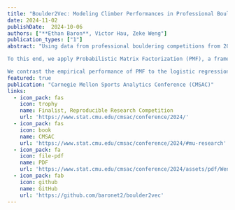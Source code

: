 ```yaml
---
title: "Boulder2Vec: Modeling Climber Performances in Professional Bouldering Competitions"
date: 2024-11-02
publishDate:  2024-10-06
authors: ["**Ethan Baron**, Victor Hau, Zeke Weng"]
publication_types: ["1"]
abstract: "Using data from professional bouldering competitions from 2008 to 2022, we train a logistic regression to predict climber results and measure climber skill. However, this approach is limited, as a single numeric coefficient per climber cannot adequately capture the intricacies of climbers’ varying strengths and weaknesses in different boulder problems. For example, some climbers might prefer more static, technical routes while other climbers may specialize in powerful, dynamic problems.

To this end, we apply Probabilistic Matrix Factorization (PMF), a framework commonly used in recommender systems, to represent the unique characteristics of climbers and problems with latent, multi-dimensional vectors. In this framework, a climber’s performance on a given problem is predicted by taking the dot product of the corresponding climber vector and problem vectors. PMF effectively handles sparse datasets, such as our dataset where only a subset of climbers attempt each particular problem, by extrapolating patterns from similar climbers.

We contrast the empirical performance of PMF to the logistic regression approach and investigate the multivariate representations produced by PMF to gain insights into climber characteristics. Our results show that the multivariate PMF representations improve predictive performance of professional bouldering competitions by capturing both the overall strength of climbers and their specialized skill sets."
featured: true
publication: "Carnegie Mellon Sports Analytics Conference (CMSAC)"
links:
  - icon_pack: fas
    icon: trophy
    name: Finalist, Reproducible Research Competition
    url: 'https://www.stat.cmu.edu/cmsac/conference/2024/'
  - icon_pack: fas
    icon: book
    name: CMSAC
    url: 'https://www.stat.cmu.edu/cmsac/conference/2024/#mu-research'
  - icon_pack: fa
    icon: file-pdf
    name: PDF
    url: 'https://www.stat.cmu.edu/cmsac/conference/2024/assets/pdf/Weng24.pdf'
  - icon_pack: fab
    icon: github
    name: GitHub
    url: 'https://github.com/baronet2/boulder2vec'
---
```

